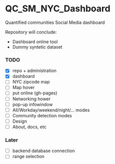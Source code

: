 # QC_SM_NYC_Dashboard
Quantified communities Social Media dashboard

Repository will conclude:
- Dashboard online tool
- Dummy syntetic dataset

### TODO

- [x] repo + administration
- [x] dashboard
- [ ] NYC zipcode map
- [ ] Map hover
- [ ] put online (gh-pages)
- [ ] Networking hower
- [ ] pop-up infowindow
- [ ] All/Workday/weekend/night/... modes
- [ ] Community detection modes
- [ ] Design
- [ ] About, docs, etc

### Later
- [ ] backend database connection
- [ ] range selection

